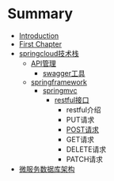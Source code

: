 # Summary

* [Introduction](README.md)
* [First Chapter](chapter1.md)
* [springcloud技术栈](springcloud.md)
  * [API管理](springcloud/api.md)
    * [swagger工具](springcloud/api/swagger.md)
  * [springframework](springcloud/springframework.md)
    * [springmvc](springcloud/springframework/springmvc.md)
      * [restful接口](springcloud/springframework/springmvc/restful.md)
        * restful介绍
        * PUT请求
        * [POST请求](springcloud/springframework/springmvc/restful/post.md)
        * GET请求
        * DELETE请求
        * PATCH请求
* [微服务数据库架构](.md)

